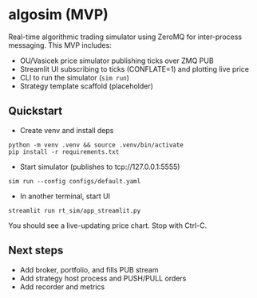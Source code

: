 # algosim (MVP)

Real-time algorithmic trading simulator using ZeroMQ for inter-process messaging. This MVP includes:

- OU/Vasicek price simulator publishing ticks over ZMQ PUB
- Streamlit UI subscribing to ticks (CONFLATE=1) and plotting live price
- CLI to run the simulator (`sim run`)
- Strategy template scaffold (placeholder)

## Quickstart

- Create venv and install deps

```
python -m venv .venv && source .venv/bin/activate
pip install -r requirements.txt
```

- Start simulator (publishes to tcp://127.0.0.1:5555)

```
sim run --config configs/default.yaml
```

- In another terminal, start UI

```
streamlit run rt_sim/app_streamlit.py
```

You should see a live-updating price chart. Stop with Ctrl-C.

## Next steps

- Add broker, portfolio, and fills PUB stream
- Add strategy host process and PUSH/PULL orders
- Add recorder and metrics


